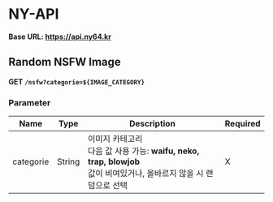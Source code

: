 # NY-API

**Base URL: https://api.ny64.kr**

## Random NSFW Image

**GET `/nsfw?categorie=${IMAGE_CATEGORY}`**

### Parameter

| Name      | Type   | Description                                                                                                             | Required |
| --------- | ------ | ----------------------------------------------------------------------------------------------------------------------- | -------- |
| categorie | String | 이미지 카테고리<br>다음 값 사용 가능: **waifu, neko, trap, blowjob**<br>값이 비여있거나, 올바르지 않을 시 랜덤으로 선택 | X        |
